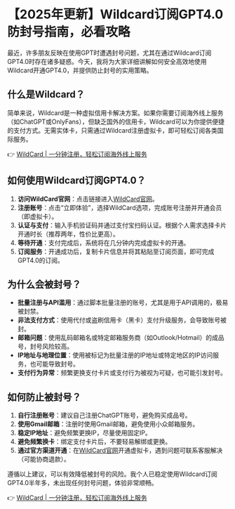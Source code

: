 # 【2025年更新】Wildcard订阅GPT4.0防封号指南，必看攻略

最近，许多朋友反映在使用GPT时遭遇封号问题，尤其在通过Wildcard订阅GPT4.0时存在诸多疑惑。今天，我将为大家详细讲解如何安全高效地使用Wildcard开通GPT4.0，并提供防止封号的实用策略。

## 什么是Wildcard？

简单来说，Wildcard是一种虚拟信用卡解决方案。如果你需要订阅海外线上服务（如ChatGPT或OnlyFans），但缺乏国外的信用卡，Wildcard可以为你提供便捷的支付方式。无需实体卡，只需通过Wildcard注册虚拟卡，即可轻松订阅各类国际服务。

👉 [WildCard | 一分钟注册，轻松订阅海外线上服务](https://bbtdd.com/WildCard)

## 如何使用Wildcard订阅GPT4.0？

1. **访问WildCard官网**：点击链接进入[WildCard官网](https://bbtdd.com/WildCard)。
2. **注册账号**：点击“立即体验”，选择WildCard选项，完成账号注册并开通会员（即虚拟卡）。
3. **认证与支付**：输入手机验证码并通过支付宝扫码认证。根据个人需求选择卡片开通时长（推荐两年，性价比更高）。
4. **等待开通**：支付完成后，系统将在几分钟内完成虚拟卡的开通。
5. **订阅服务**：开通成功后，复制卡片信息并将其粘贴至订阅页面，即可完成GPT4.0的订阅。

## 为什么会被封号？

- **批量注册与API滥用**：通过脚本批量注册的账号，尤其是用于API调用的，极易被封禁。
- **非法支付方式**：使用代付或盗刷信用卡（黑卡）支付升级服务，会导致账号被封。
- **邮箱问题**：使用乱码邮箱名或特定邮箱服务商（如Outlook/Hotmail）的成品号，封号风险较高。
- **IP地址与地理位置**：使用被标记为批量注册的IP地址或特定地区的IP访问服务，也可能导致封号。
- **支付行为异常**：频繁更换支付卡片或支付行为被视为可疑，也可能引发封号。

## 如何防止被封号？

1. **自行注册账号**：建议自己注册ChatGPT账号，避免购买成品号。
2. **使用Gmail邮箱**：注册时使用Gmail邮箱，避免使用小众邮箱服务。
3. **稳定IP地址**：避免频繁更换IP，尽量使用固定IP。
4. **避免频繁换卡**：绑定支付卡片后，不要轻易解绑或更换。
5. **通过官方渠道开通**：在[WildCard官网](https://bbtdd.com/WildCard)开通虚拟卡，遇到问题可联系客服解决（可能协商退款）。

遵循以上建议，可以有效降低被封号的风险。我个人已稳定使用Wildcard订阅GPT4.0半年多，未出现任何封号问题，体验非常顺畅。

👉 [WildCard | 一分钟注册，轻松订阅海外线上服务](https://bbtdd.com/WildCard)